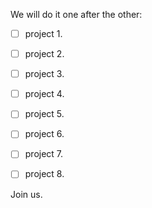 We will do it one after the other:

  

- [ ] project 1.
- [ ] project 2.
- [ ] project 3.
- [ ] project 4.
- [ ] project 5.
- [ ] project 6.
- [ ] project 7.
- [ ] project 8.



Join us.
